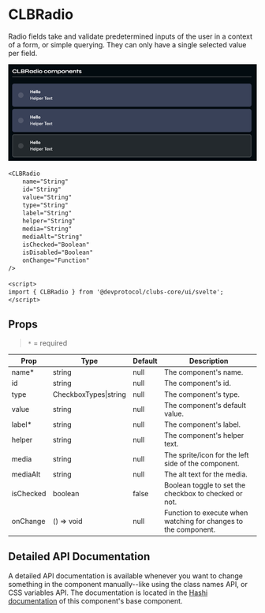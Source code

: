 # CLBRadio
Radio fields take and validate predetermined inputs of the user in a context of a form, or simple querying. They can only have a single selected value per field.

![img.png](../_media/tick-radio.png)

```sveltehtml
<CLBRadio
	name="String"
	id="String"
	value="String"
	type="String"
	label="String"
	helper="String"
	media="String"
	mediaAlt="String"
	isChecked="Boolean"
	isDisabled="Boolean"
	onChange="Function"
/>

<script>
import { CLBRadio } from '@devprotocol/clubs-core/ui/svelte';
</script>
```

## Props

> `*` = required

| Prop      | Type                  | Default | Description                                                     |
|-----------|-----------------------|---------|-----------------------------------------------------------------|
| name*     | string                | null    | The component's name.                                           |
| id        | string                | null    | The component's id.                                             |
| type      | CheckboxTypes\|string | null    | The component's type.                                           |
| value     | string                | null    | The component's default value.                                  |
| label*    | string                | null    | The component's label.                                          |
| helper    | string                | null    | The component's helper text.                                    |
| media     | string                | null    | The sprite/icon for the left side of the component.             |
| mediaAlt  | string                | null    | The alt text for the media.                                     |
| isChecked | boolean               | false   | Boolean toggle to set the checkbox to checked or not.           |
| onChange  | () => void            | null    | Function to execute when watching for changes to the component. |

## Detailed API Documentation

A detailed API documentation is available whenever you want to change something in the component manually--like using
the class names API, or CSS variables API. The documentation is located in
the [Hashi documentation](https://hashi-docs.netlify.app/docs/develop/tick-field) of this component's base component.
